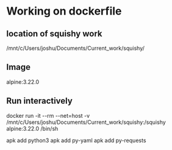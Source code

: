 # Working on dockerfile

## location of squishy work
/mnt/c/Users/joshu/Documents/Current_work/squishy/

## Image
alpine:3.22.0

## Run interactively
docker run -it --rm --net=host -v /mnt/c/Users/joshu/Documents/Current_work/squishy:/squishy alpine:3.22.0 /bin/sh

apk add python3
apk add py-yaml
apk add py-requests

